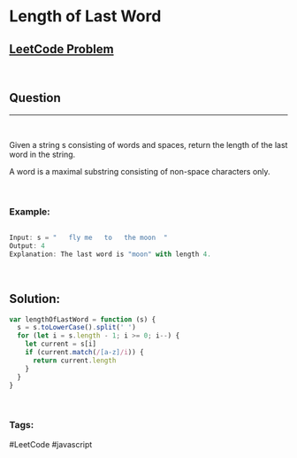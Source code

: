 # Length of Last Word

[1]: https://leetcode.com/problems/length-of-last-word/

## [LeetCode Problem][1]

&nbsp;

## Question

---

&nbsp;

Given a string s consisting of words and spaces, return the length of the last word in the string.

A word is a maximal substring consisting of non-space characters only.

&nbsp;

### **Example:**

<!-- code below -->

```javascript

Input: s = "   fly me   to   the moon  "
Output: 4
Explanation: The last word is "moon" with length 4.

```

&nbsp;

## **Solution:**

<!-- code below -->

```javascript
var lengthOfLastWord = function (s) {
  s = s.toLowerCase().split(' ')
  for (let i = s.length - 1; i >= 0; i--) {
    let current = s[i]
    if (current.match(/[a-z]/i)) {
      return current.length
    }
  }
}
```

&nbsp;

### Tags:

#LeetCode #javascript
